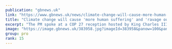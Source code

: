 ```yaml
---
publication: "gbnews.uk"
link: "https://www.gbnews.uk/news/climate-change-will-cause-more-human-suffering-and-ravage-our-planet-without-urgent-action-rishi-sunak-says/383951"
title: "Climate change will cause 'more human suffering' and 'ravage our planet' without urgent action, Rishi Sunak says"
excerpt: "The PM spoke at a COP 27 reception hosted by King Charles III"
image: "https://image.gbnews.uk/383958.jpg?imageId=383958&panow=100&panoh=45.121951219512&panox=0&panoy=0&heightw=100&heighth=100&heightx=0&heighty=0&width=1200&height=630"
group: pro
rank: 15
---
```

